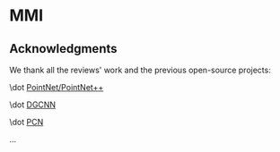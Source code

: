 # MMI
 
## Acknowledgments
We thank all the reviews' work and the previous open-source projects:

\dot [PointNet/PointNet++](https://github.com/erikwijmans/Pointnet2_PyTorch.git)

\dot [DGCNN](https://github.com/antao97/dgcnn.pytorch.git)

\dot [PCN](https://github.com/siriusdemon/pytorch-PCN.git)

...
